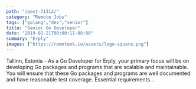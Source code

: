 ```yaml
---
path: "/post-71312/"
category: "Remote Jobs"
tags: ["golang","dev","senior"]
title: "Senior Go Developer"
date: "2019-02-21T08:00:11-08:00"
summary: "Erply"
images: ["https://remoteok.io/assets/logo-square.png"]
---
```


Tallinn, Estonia - As a Go Developer for Erply, your primary focus will be on developing Go packages and programs that are scalable and maintainable. You will ensure that these Go packages and programs are well documented and have reasonable test coverage. Essential requirements...
